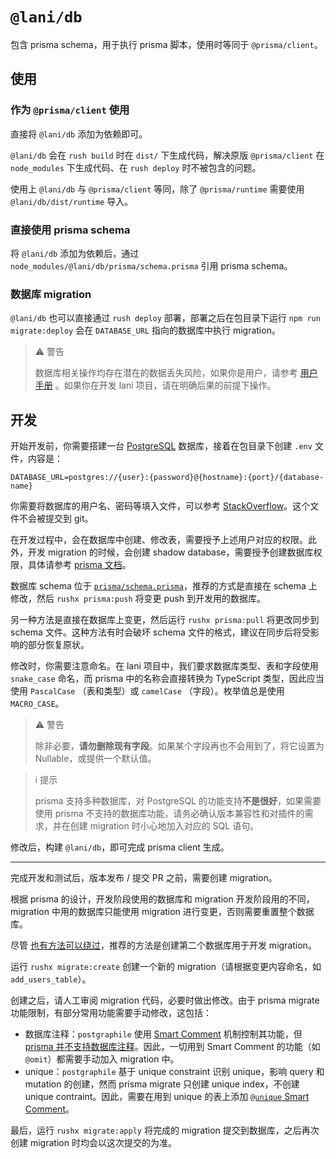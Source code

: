 # `@lani/db`

包含 prisma schema，用于执行 prisma 脚本，使用时等同于 `@prisma/client`。

## 使用

### 作为 `@prisma/client` 使用

直接将 `@lani/db` 添加为依赖即可。

`@lani/db` 会在 `rush build` 时在 `dist/` 下生成代码，解决原版 `@prisma/client` 在 `node_modules` 下生成代码、在 `rush deploy` 时不被包含的问题。

使用上 `@lani/db` 与 `@prisma/client` 等同，除了 `@prisma/runtime` 需要使用 `@lani/db/dist/runtime` 导入。

### 直接使用 prisma schema

将 `@lani/db` 添加为依赖后，通过 `node_modules/@lani/db/prisma/schema.prisma` 引用 prisma schema。

### 数据库 migration

`@lani/db` 也可以直接通过 `rush deploy` 部署，部署之后在包目录下运行 `npm run migrate:deploy` 会在 `DATABASE_URL` 指向的数据库中执行 migration。

> ⚠️ 警告
>
> 数据库相关操作均存在潜在的数据丢失风险，如果你是用户，请参考 [用户手册](https://std4453.github.io/lani/docs/category/%E9%83%A8%E7%BD%B2) 。如果你在开发 lani 项目，请在明确后果的前提下操作。

## 开发

开始开发前，你需要搭建一台 [PostgreSQL](https://www.postgresql.org/) 数据库，接着在包目录下创建 `.env` 文件，内容是：

```env
DATABASE_URL=postgres://{user}:{password}@{hostname}:{port}/{database-name}
```

你需要将数据库的用户名、密码等填入文件，可以参考 [StackOverflow](https://stackoverflow.com/questions/3582552/what-is-the-format-for-the-postgresql-connection-string-url)。这个文件不会被提交到 git。

在开发过程中，会在数据库中创建、修改表，需要授予上述用户对应的权限。此外，开发 migration 的时候，会创建 shadow database，需要授予创建数据库权限，具体请参考 [prisma 文档](https://www.prisma.io/docs/concepts/components/prisma-migrate/shadow-database#shadow-database-user-permissions)。

数据库 schema 位于 [`prisma/schema.prisma`](prisma/schema.prisma)，推荐的方式是直接在 schema 上修改，然后 `rushx prisma:push` 将变更 push 到开发用的数据库。

另一种方法是直接在数据库上变更，然后运行 `rushx prisma:pull` 将更改同步到 schema 文件。这种方法有时会破坏 schema 文件的格式，建议在同步后将受影响的部分恢复原状。

修改时，你需要注意命名。在 lani 项目中，我们要求数据库类型、表和字段使用 `snake_case` 命名，而 prisma 中的名称会直接转换为 TypeScript 类型，因此应当使用 `PascalCase` （表和类型）或 `camelCase` （字段）。枚举值总是使用 `MACRO_CASE`。

> ⚠️ 警告
>
> 除非必要，**请勿删除现有字段**。如果某个字段再也不会用到了，将它设置为 Nullable，或提供一个默认值。

> ℹ️ 提示
>
> prisma 支持多种数据库，对 PostgreSQL 的功能支持**不是很好**，如果需要使用
> prisma 不支持的数据库功能，请务必确认版本兼容性和对插件的需求，并在创建 migration
> 时小心地加入对应的 SQL 语句。

修改后，构建 `@lani/db`，即可完成 prisma client 生成。

---

完成开发和测试后，版本发布 / 提交 PR 之前，需要创建 migration。

根据 prisma 的设计，开发阶段使用的数据库和 migration 开发阶段用的不同，migration 中用的数据库只能使用 migration 进行变更，否则需要重置整个数据库。

尽管 [也有方法可以绕过](https://www.prisma.io/docs/guides/database/developing-with-prisma-migrate/troubleshooting-development)，推荐的方法是创建第二个数据库用于开发 migration。

运行 `rushx migrate:create` 创建一个新的 migration（请根据变更内容命名，如 `add_users_table`）。

创建之后，请人工审阅 migration 代码，必要时做出修改。由于 prisma migrate 功能限制，有部分常用功能需要手动修改，这包括：

- 数据库注释：`postgraphile` 使用 [Smart Comment](https://www.graphile.org/postgraphile/smart-comments/) 机制控制其功能，但 [prisma 并不支持数据库注释](https://github.com/prisma/prisma/issues/8896)。因此，一切用到 Smart Comment 的功能（如 `@omit`）都需要手动加入 migration 中。
- unique：`postgraphile` 基于 unique constraint 识别 unique，影响 query 和 mutation 的创建，然而 prisma migrate 只创建 unique index，不创建 unique contraint。因此，需要在用到 unique 的表上添加 [`@unique` Smart Comment](https://www.graphile.org/postgraphile/smart-tags/#unique)。

最后，运行 `rushx migrate:apply` 将完成的 migration 提交到数据库，之后再次创建 migration 时均会以这次提交的为准。
